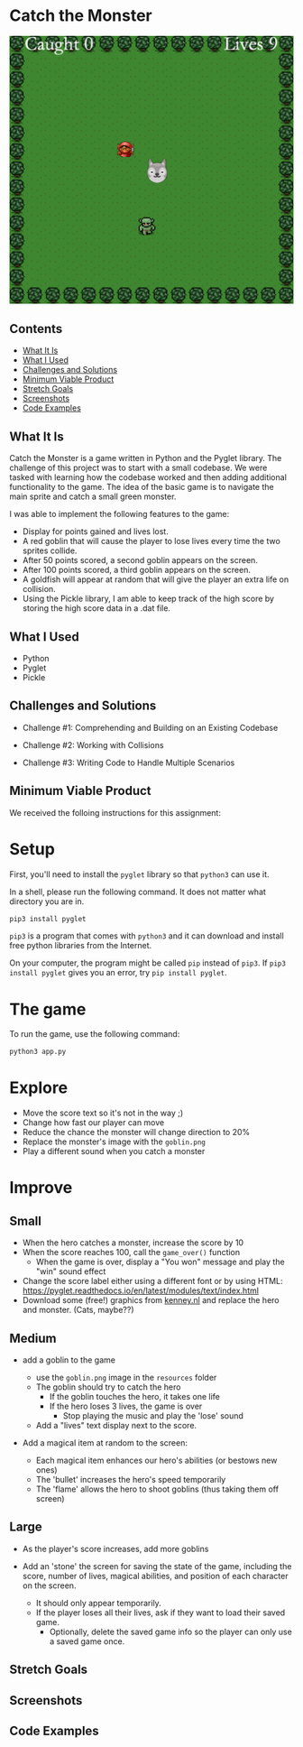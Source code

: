 # Catch the Monster
![Image description](resources/ctm.png)
## Contents
- [What It Is](#What-It-Is)
- [What I Used](#What-I-Used)
- [Challenges and Solutions](#Challenges-and-Solutions)
- [Minimum Viable Product](#Minimum-Viable-Product)
- [Stretch Goals](#Stretch-Goals)
- [Screenshots](#Screenshots)
- [Code Examples](#Code-Examples)
## What It Is
Catch the Monster is a game written in Python and the Pyglet library. The challenge of this project was to start with a small codebase. We were tasked with learning how the codebase worked and then adding additional functionality to the game. The idea of the basic game is to navigate the main sprite and catch a small green monster.

I was able to implement the following features to the game:
- Display for points gained and lives lost.
- A red goblin that will cause the player to lose lives every time the two sprites collide.
- After 50 points scored, a second goblin appears on the screen.
- After 100 points scored, a third goblin appears on the screen.
- A goldfish will appear at random that will give the player an extra life on collision.
- Using the Pickle library, I am able to keep track of the high score by storing the high score data in a .dat file.
## What I Used
- Python
- Pyglet
- Pickle
## Challenges and Solutions
- Challenge #1: Comprehending and Building on an Existing Codebase

- Challenge #2: Working with Collisions

- Challenge #3: Writing Code to Handle Multiple Scenarios

## Minimum Viable Product
We received the folloing instructions for this assignment: 

# Setup

First, you'll need to install the `pyglet` library so that `python3` can use it.

In a shell, please run the following command. It does not matter what directory you are in.

```sh
pip3 install pyglet
```

`pip3` is a program that comes with `python3` and it can download and install free python libraries from the Internet.

On your computer, the program might be called `pip` instead of `pip3`. If `pip3 install pyglet` gives you an error, try `pip install pyglet`.

# The game

To run the game, use the following command:

```sh
python3 app.py
```


# Explore

- Move the score text so it's not in the way ;)
- Change how fast our player can move
- Reduce the chance the monster will change direction to 20%
- Replace the monster's image with the `goblin.png`
- Play a different sound when you catch a monster

# Improve

## Small

- When the hero catches a monster, increase the score by 10
- When the score reaches 100, call the `game_over()` function
    - When the game is over, display a "You won" message and play the "win" sound effect
- Change the score label either using a different font or by using HTML: https://pyglet.readthedocs.io/en/latest/modules/text/index.html
- Download some (free!) graphics from [kenney.nl](https://kenney.nl/assets?q=2d) and replace the hero and monster. (Cats, maybe??)

## Medium

- add a goblin to the game
    - use the `goblin.png` image in the `resources` folder
    - The goblin should try to catch the hero
        - If the goblin touches the hero, it takes one life
        - If the hero loses 3 lives, the game is over
            - Stop playing the music and play the 'lose' sound
    - Add a "lives" text display next to the score.

- Add a magical item at random to the screen:
    - Each magical item enhances our hero's abilities (or bestows new ones)
    - The 'bullet' increases the hero's speed temporarily
    - The 'flame' allows the hero to shoot goblins (thus taking them off screen)

## Large

- As the player's score increases, add more goblins

- Add an 'stone' the screen for saving the state of the game, including the score, number of lives, magical abilities, and position of each character on the screen.
    - It should only appear temporarily.
    - If the player loses all their lives, ask if they want to load their saved game.
        - Optionally, delete the saved game info so the player can only use a saved game once.

## Stretch Goals
## Screenshots
## Code Examples

